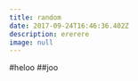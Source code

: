 ```yaml
---
title: random
date: 2017-09-24T16:46:36.402Z
description: ererere
image: null
---
```

#heloo
##joo

